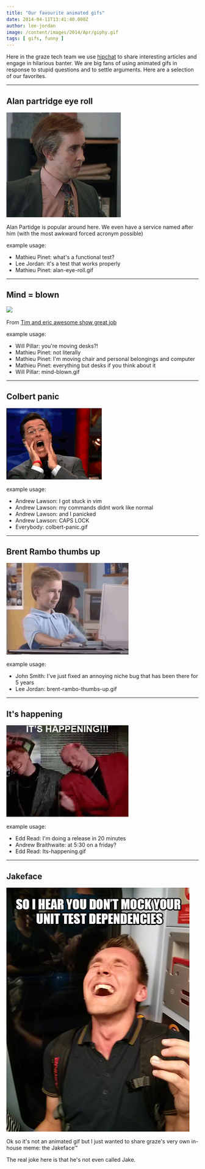 ```yaml
---
title: "Our favourite animated gifs"
date: 2014-04-11T13:41:40.000Z
author: lee-jordan
image: /content/images/2014/Apr/giphy.gif
tags: [ gifs, funny ]
---
```


Here in the graze tech team we use [hipchat](https://www.hipchat.com/) to share interesting articles and engage in hilarious banter. We are big fans of using animated gifs in response to stupid questions and to settle arguments. Here are a selection of our favorites.

***

## Alan partridge eye roll
![](/content/images/2014/Apr/giphy.gif)

Alan Partidge is popular around here. We even have a service named after him (with the most awkward forced acronym possible)

example usage:

* Mathieu Pinet: what's a functional test?
* Lee Jordan: it's a test that works properly
* Mathieu Pinet: alan-eye-roll.gif

***

## Mind = blown

![](/content/images/2014/Apr/mind-blown.gif)

From [Tim and eric awesome show great job](https://www.youtube.com/watch?v=NFTaiWInZ44)

example usage:

* Will Pillar: you're moving desks?!
* Mathieu Pinet: not literally
* Mathieu Pinet: I'm moving chair and personal belongings and computer
* Mathieu Pinet: everything but desks if you think about it
* Will Pillar: mind-blown.gif

***

## Colbert panic
![](/content/images/2014/Apr/colbert-panic.gif)

example usage:

* Andrew Lawson: I got stuck in vim
* Andrew Lawson: my commands didnt work like normal
* Andrew Lawson: and I panicked
* Andrew Lawson: CAPS LOCK
* Everybody: colbert-panic.gif

***

## Brent Rambo thumbs up
![](/content/images/2014/Apr/thumbs-up-1.gif)

example usage:

* John Smith: I've just fixed an annoying niche bug that has been there for 5 years
* Lee Jordan: brent-rambo-thumbs-up.gif

***

## It's happening
![](/content/images/2014/Apr/web-release.gif)

example usage:

* Edd Read: I'm doing a release in 20 minutes
* Andrew Braithwaite: at 5:30 on a friday?
* Edd Read: Its-happening.gif

***

## Jakeface
![](/content/images/2014/Apr/jake-face-meme.jpg)

Ok so it's not an animated gif but I just wanted to share graze's very own in-house meme: the Jakeface&trade;

The real joke here is that he's not even called Jake.

